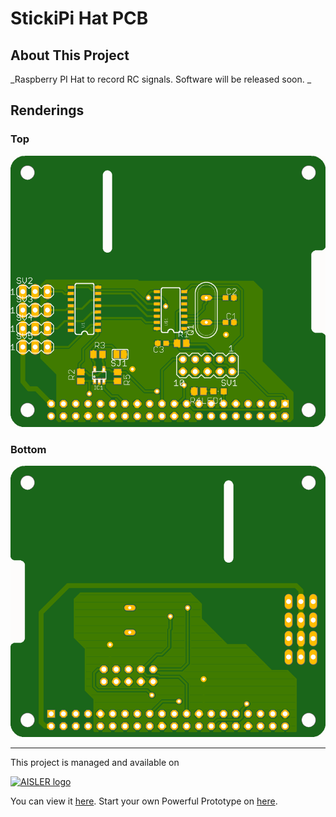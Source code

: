 # StickiPi Hat PCB

## About This Project

_Raspberry PI Hat to record RC signals. Software will be released soon.
_

## Renderings

### Top
[![Top Rendering](renderings/top.png)](https://aisler.net/p/HBXBLQOW)

### Bottom
[![Bottom Rendering](renderings/bottom.png)](https://aisler.net/p/HBXBLQOW)

---

This project is managed and available on

[![AISLER logo](https://aisler.net/public/logo.png)](https://aisler.net/p/HBXBLQOW)

You can view it [here](https://aisler.net/p/HBXBLQOW). Start your own Powerful Prototype on [here](https://aisler.net).
